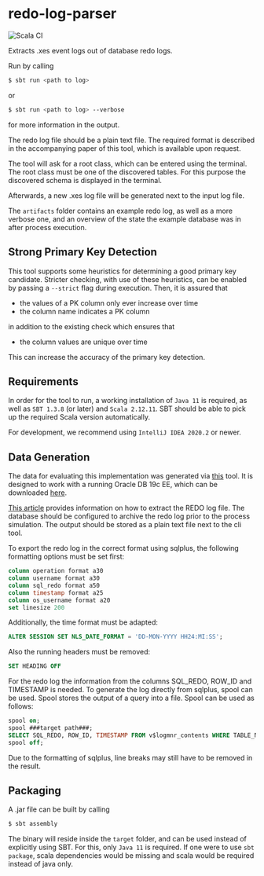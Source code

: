 # redo-log-parser

![Scala CI](https://github.com/fyndalf/redo-log-parser/workflows/Scala%20CI/badge.svg?branch=master)

Extracts .xes event logs out of database redo logs.

Run by calling
```bash
$ sbt run <path to log>
```

or

```bash
$ sbt run <path to log> --verbose
```

for more information in the output.

The redo log file should be a plain text file. 
The required format is described in the accompanying paper of this tool, which is available upon request.

The tool will ask for a root class, which can be entered using the terminal.
The root class must be one of the discovered tables. 
For this purpose the discovered schema is displayed in the terminal.

Afterwards, a new .xes log file will be generated next to the input log file.

The `artifacts` folder contains an example redo log, as well as a more verbose one, 
and an overview of the state the example database was in after process execution.

## Strong Primary Key Detection

This tool supports some heuristics for determining a good primary key candidate.
Stricter checking, with use of these heuristics, can be enabled by passing a `--strict`
flag during execution. Then, it is assured that

- the values of a PK column only ever increase over time
- the column name indicates a PK column

in addition to the existing check which ensures that

- the column values are unique over time

This can increase the accuracy of the primary key detection.

## Requirements

In order for the tool to run, a working installation of `Java 11` is required,
as well as `SBT 1.3.8` (or later) and `Scala 2.12.11`. SBT should be able to pick up the required
Scala version automatically.

For development, we recommend using `IntelliJ IDEA 2020.2` or newer.

## Data Generation

The data for evaluating this implementation was generated via 
[this](https://github.com/tom-lichtenstein/process-simulator) tool. It is designed to work with
a running Oracle DB 19c EE, which can be downloaded [here](https://www.oracle.com/database/technologies/oracle-database-software-downloads.html#19c).

[This article](https://docs.oracle.com/en/database/oracle/oracle-database/18/sutil/oracle-logminer-utility.html#GUID-3417B738-374C-4EE3-B15C-3A66E01AE2B5)
provides information on how to extract the REDO log file. The database should be configured to archive the redo log prior to the process simulation. The output should be stored as a plain text file next to the cli tool.

To export the redo log in the correct format using sqlplus, the following formatting options must be set first:

```sql
column operation format a30
column username format a30
column sql_redo format a50
column timestamp format a25
column os_username format a20
set linesize 200
```

Additionally, the time format must be adapted:

```sql
ALTER SESSION SET NLS_DATE_FORMAT = 'DD-MON-YYYY HH24:MI:SS';
```

Also the running headers must be removed:

```sql
SET HEADING OFF
```

For the redo log the information from the columns SQL_REDO, ROW_ID and TIMESTAMP is needed.
To generate the log directly from sqlplus, spool can be used. Spool stores the output of a query into a file.
Spool can be used as follows:

```sql
spool on;
spool ###target path###;
SELECT SQL_REDO, ROW_ID, TIMESTAMP FROM v$logmnr_contents WHERE TABLE_NAME='###table name###';
spool off;
```

Due to the formatting of sqlplus, line breaks may still have to be removed in the result.

## Packaging

A .jar file can be built by calling

```bash
$ sbt assembly
```

The binary will reside inside the `target` folder, and can be used instead of explicitly using SBT.
For this, only `Java 11` is required. 
If one were to use `sbt package`, scala dependencies would be missing and scala would be required instead of java only.
